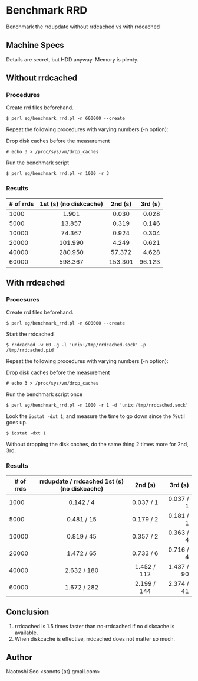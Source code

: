 # Benchmark RRD

Benchmark the rrdupdate without rrdcached vs with rrdcached

## Machine Specs

Details are secret, but HDD anyway. Memory is plenty.

## Without rrdcached

### Procedures

Create rrd files beforehand. 

    $ perl eg/benchmark_rrd.pl -n 600000 --create

Repeat the following procedures with varying numbers (-n option):

Drop disk caches before the measurement

    # echo 3 > /proc/sys/vm/drop_caches

Run the benchmark script

    $ perl eg/benchmark_rrd.pl -n 1000 -r 3

### Results

| # of rrds | 1st (s) (no diskcache) | 2nd (s) | 3rd (s) |
| --------- |:----------------------:|:-------:| -------:|
|  1000     |   1.901                |   0.030 |   0.028 |
|  5000     |  13.857                |   0.319 |   0.146 |
| 10000     |  74.367                |   0.924 |   0.304 |
| 20000     | 101.990                |   4.249 |   0.621 |
| 40000     | 280.950                |  57.372 |   4.628 |
| 60000     | 598.367                | 153.301 |  96.123 |

## With rrdcached

### Procesures

Create rrd files beforehand. 

    $ perl eg/benchmark_rrd.pl -n 600000 --create

Start the rrdcached

    $ rrdcached -w 60 -g -l 'unix:/tmp/rrdcached.sock' -p /tmp/rrdcached.pid

Repeat the following procedures with varying numbers (-n option):

Drop disk caches before the measurement

    # echo 3 > /proc/sys/vm/drop_caches

Run the benchmark script once

    $ perl eg/benchmark_rrd.pl -n 1000 -r 1 -d 'unix:/tmp/rrdcached.sock'

Look the `iostat -dxt 1`, and measure the time to go down since the %util goes up. 

    $ iostat -dxt 1

Without dropping the disk caches, do the same thing 2 times more for 2nd, 3rd.

### Results

| # of rrds | rrdupdate / rrdcached 1st (s) (no diskcache) | 2nd (s)     | 3rd (s)     |
| --------- |:--------------------------------------------:|:-----------:| -----------:|
|  1000     | 0.142 / 4                                    | 0.037 / 1   | 0.037 / 1   |
|  5000     | 0.481 / 15                                   | 0.179 / 2   | 0.181 / 1   |
| 10000     | 0.819 / 45                                   | 0.357 / 2   | 0.363 / 4   |
| 20000     | 1.472 / 65                                   | 0.733 / 6   | 0.716 / 4   |
| 40000     | 2.632 / 180                                  | 1.452 / 112 | 1.437 / 90  |
| 60000     | 1.672 / 282                                  | 2.199 / 144 | 2.374 / 41  |

## Conclusion

1. rrdcached is 1.5 times faster than no-rrdcached if no diskcache is available. 
2. When diskcache is effective, rrdcached does not matter so much. 

## Author

Naotoshi Seo <sonots {at} gmail.com>

